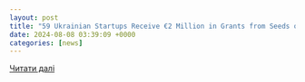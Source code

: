 ```yaml
---
layout: post
title: "59 Ukrainian Startups Receive €2 Million in Grants from Seeds of Bravery Program - Oj"
date: 2024-08-08 03:39:09 +0000
categories: [news]
---
```


[Читати далі](https://odessa-journal.com/59-ukrainian-startups-awarded-2-million-in-grants-through-seeds-of-bravery-programme)

